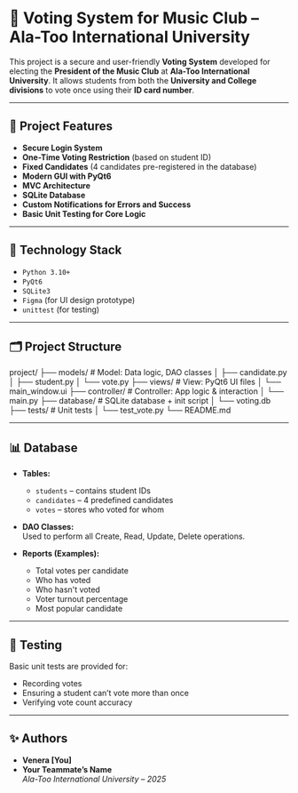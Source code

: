 # 🎵 Voting System for Music Club – Ala-Too International University

This project is a secure and user-friendly **Voting System** developed for electing the **President of the Music Club** at **Ala-Too International University**. It allows students from both the **University and College divisions** to vote once using their **ID card number**.

---

## 📌 Project Features

- **Secure Login System**  
- **One-Time Voting Restriction** (based on student ID)  
- **Fixed Candidates** (4 candidates pre-registered in the database)  
- **Modern GUI with PyQt6**  
- **MVC Architecture**  
- **SQLite Database**  
- **Custom Notifications for Errors and Success**  
- **Basic Unit Testing for Core Logic**

---

## 🧱 Technology Stack

- `Python 3.10+`  
- `PyQt6`  
- `SQLite3`  
- `Figma` (for UI design prototype)  
- `unittest` (for testing)

---

## 🗂️ Project Structure

project/ ├── models/ # Model: Data logic, DAO classes │ ├── candidate.py │ ├── student.py │ └── vote.py ├── views/ # View: PyQt6 UI files │ └── main_window.ui ├── controller/ # Controller: App logic & interaction │ └── main.py ├── database/ # SQLite database + init script │ └── voting.db ├── tests/ # Unit tests │ └── test_vote.py └── README.md


---

## 📊 Database

- **Tables:**
  - `students` – contains student IDs
  - `candidates` – 4 predefined candidates
  - `votes` – stores who voted for whom

- **DAO Classes:**  
  Used to perform all Create, Read, Update, Delete operations.

- **Reports (Examples):**
  - Total votes per candidate
  - Who has voted
  - Who hasn't voted
  - Voter turnout percentage
  - Most popular candidate

---

## 🧪 Testing

Basic unit tests are provided for:
- Recording votes
- Ensuring a student can’t vote more than once
- Verifying vote count accuracy

---

## ✨ Authors

- **Venera [You]**
- **Your Teammate’s Name**  
*Ala-Too International University – 2025*

